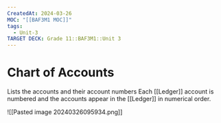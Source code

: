 ```yaml
---
CreatedAt: 2024-03-26
MOC: "[[BAF3M1 MOC]]"
tags:
  - Unit-3
TARGET DECK: Grade 11::BAF3M1::Unit 3
---
```


# Chart of Accounts
Lists the accounts and their account numbers
Each [[Ledger]] account is numbered and the accounts appear in the [[Ledger]] in numerical order.




![[Pasted image 20240326095934.png]]
